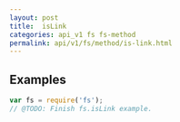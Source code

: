 ```yaml
---
layout: post
title:  isLink
categories: api_v1 fs fs-method
permalink: api/v1/fs/method/is-link.html
---
```


## Examples

```javascript
var fs = require('fs');
// @TODO: Finish fs.isLink example.
```









